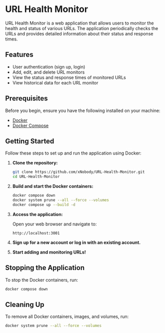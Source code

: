 # URL Health Monitor

URL Health Monitor is a web application that allows users to monitor the health and status of various URLs. The application periodically checks the URLs and provides detailed information about their status and response times.

## Features

- User authentication (sign up, login)
- Add, edit, and delete URL monitors
- View the status and response times of monitored URLs
- View historical data for each URL monitor

## Prerequisites

Before you begin, ensure you have the following installed on your machine:

- [Docker](https://www.docker.com/get-started)
- [Docker Compose](https://docs.docker.com/compose/install/)

## Getting Started

Follow these steps to set up and run the application using Docker:

1. **Clone the repository:**

   ```sh
   git clone https://github.com/xNobody/URL-Health-Monitor.git
   cd URL-Health-Monitor
   ```

2. **Build and start the Docker containers:**

   ```sh
   docker compose down
   docker system prune --all --force --volumes
   docker compose up --build -d
   ```

3. **Access the application:**

   Open your web browser and navigate to:

   ```
   http://localhost:3001
   ```

4. **Sign up for a new account or log in with an existing account.**

5. **Start adding and monitoring URLs!**

## Stopping the Application

To stop the Docker containers, run:

```sh
docker compose down
```

## Cleaning Up

To remove all Docker containers, images, and volumes, run:

```sh
docker system prune --all --force --volumes
```

